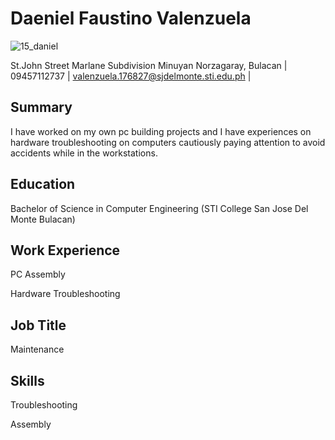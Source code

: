 # Daeniel Faustino Valenzuela
![15_daniel](https://github.com/ValenzuelaDaeniel/resume/assets/134698568/2db6c845-2e3d-4062-a917-47bc4ffb7cd4)

St.John Street Marlane Subdivision Minuyan Norzagaray, Bulacan | 09457112737 | valenzuela.176827@sjdelmonte.sti.edu.ph |

## Summary
I have worked on my own pc building projects and I have experiences on hardware troubleshooting on computers cautiously paying attention to avoid accidents while in the workstations.

## Education
Bachelor of Science in Computer Engineering (STI College San Jose Del Monte Bulacan)

## Work Experience
PC Assembly

Hardware Troubleshooting

## Job Title
Maintenance

## Skills
Troubleshooting

Assembly
